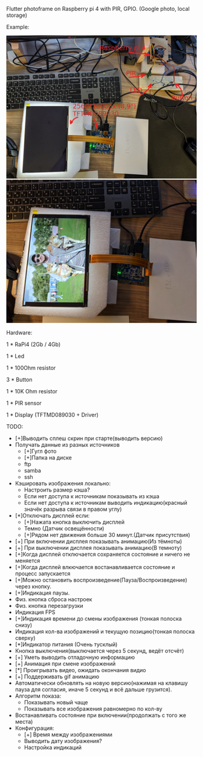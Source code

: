 Flutter photoframe on Raspberry pi 4 with PIR, GPIO. (Google photo, local storage)

Example:

![Proto1_1](https://raw.githubusercontent.com/DisDis/dslideshow/master/doc/images/proto1_1.jpg)
![Proto1_1](https://raw.githubusercontent.com/DisDis/dslideshow/master/doc/images/proto1_2.jpg)

Hardware:

1 * RaPi4 (2Gb / 4Gb)

1 * Led

1 * 100Ohm resistor

3 * Button

1 * 10K Ohm resistor

1 * PIR sensor

1 * Display (TFTMD089030 + Driver)



TODO:

* [+]Выводить сплеш скрин при старте(выводить версию)
* Получать данные из разных источников
  * [+]Гугл фото
  * [+]Папка на диске
  * ftp
  * samba
  * ssh
* Кэшировать изображения локально:
  * Настроить размер кэша?
  * Если нет доступа к источникам показывать из кэша
  * Если нет доступа к источникам выводить индикацию(красный значёк разрыва связи в правом углу)
* [*]Отключать дисплей если:
  * [+]Нажата кнопка выключить дисплей
  * Темно (Датчик освещённости)
  * [+]Рядом нет движения больше 30 минут.(Датчик присутствия)
* [+] При включении дисплея показывать анимацию(Из тёмноты)
* [+] При выключении дисплея показывать анимацию(В темноту)
* [+]Когда дисплей отключается сохраняется состояние и ничего не меняется
* [+]Когда дисплей влкючается востанавливается состояние и процесс запускается
* [+]Можно остановить воспроизведение(Пауза/Воспроизведение) через кнопку.
* [+]Индикация паузы.
* Физ. кнопка сброса настроек
* Физ. кнопка перезагрузки
* Индикация FPS
* [+]Индикация времени до смены изображения (тонкая полоска снизу)
* Индикация кол-ва изображений и текущую позицию(тонкая полоска сверху)
* [*]Индикатор питания (Очень тусклый)
* Кнопка выключения(выключается через 5 секунд, ведёт отсчёт)
* [+] Уметь выводить отладочную информацию
* [+] Анимация при смене изображений
* [*] Проигрывать видео, ожидать окончания видио
* [+] Поддерживать gif анимацию
* Автоматически обновлять на новую версию(нажимая на клавишу пауза для согласия, иначе 5 секунд и всё дальше грузится).
* Алгоритм показа:
  * Показывать новый чаще
  * Показывать все изображения равномерно по кол-ву
* Востанавливать состояние при включении(продолжать с того же места)
* Конфигурация:
  * [+] Время между изображениями
  * Выводить дату изображения?
  * Настройка индикаций
